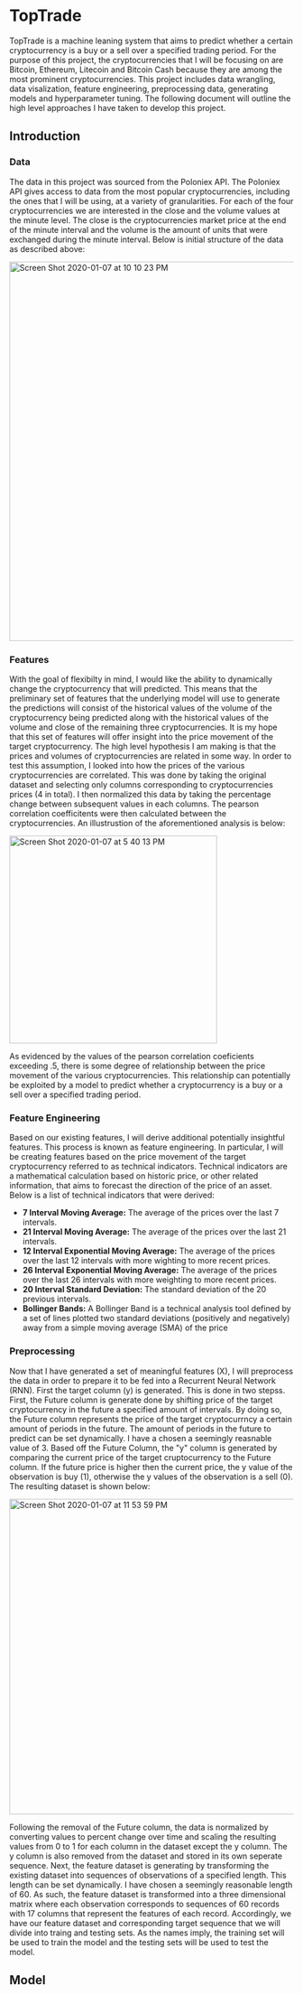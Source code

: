# TopTrade

TopTrade is a machine leaning system that aims to predict whether a certain cryptocurrency is a buy or a sell over a specified trading period. For the purpose of this project, the cryptocurrencies that I will be focusing on are Bitcoin, Ethereum, Litecoin and Bitcoin Cash because they are among the most prominent cryptocurrencies. This project includes data wrangling, data visalization, feature engineering, preprocessing data, generating models and hyperparameter tuning. The following document will outline the high level approaches I have taken to develop this project. 

## Introduction
### Data
The data in this project was sourced from the Poloniex API. The Poloniex API gives access to data from the most popular cryptocurrencies, including the ones that I will be using, at a variety of granularities. For each of the four cryptocurrencies we are interested in the close and the volume values at the minute level. The close is the cryptocurrencies market price at the end of the minute interval and the volume is the amount of units that were exchanged during the minute interval. Below is initial structure of the data as described above: 

<img width="672" alt="Screen Shot 2020-01-07 at 10 10 23 PM" src="https://user-images.githubusercontent.com/34798787/71947517-1f1e6900-319b-11ea-960d-d607dd76753b.png">

### Features 
With the goal of flexibilty in mind, I would like the ability to dynamically change the cryptocurrency that will predicted. This means that the preliminary set of features that the underlying model will use to generate the predictions will consist of the historical values of the volume of the cryptocurrency being predicted along with the historical values of the volume and close of the remaining three cryptocurrencies. It is my hope that this set of features will offer insight into the price movement of the target cryptocurrency. The high level hypothesis I am making is that the prices and volumes of cryptocurrencies are related in some way. In order to test this assumption, I looked into how the prices of the various cryptocurrencies are correlated. This was done by taking the original dataset and selecting only columns corresponding to cryptocurrencies prices (4 in total). I then normalized this data by taking the percentage change between subsequent values in each columns. The pearson correlation coefficitents were then calculated between the cryptocurrencies. An illustrustion of the aforementioned analysis is below: 

<img width="368" alt="Screen Shot 2020-01-07 at 5 40 13 PM" src="https://user-images.githubusercontent.com/34798787/71948527-47f42d80-319e-11ea-82f5-9a3725bb2551.png">

As evidenced by the values of the pearson correlation coeficients exceeding .5, there is some degree of relationship between the price movement of the various cryptocurrencies. This relationship can potentially be exploited by a model to predict whether a cryptocurrency is a buy or a sell over a specified trading period. 

### Feature Engineering
Based on our existing features, I will derive additional potentially insightful features. This process is known as feature engineering. In particular, I will be creating features based on the price movement of the target cryptocurrency referred to as technical indicators. Technical indicators are a mathematical calculation based on historic price, or other related information, that aims to forecast the direction of the price of an asset. Below is a list of technical indicators that were derived: 

- **7 Interval Moving Average:** The average of the prices over the last 7 intervals.
- **21 Interval Moving Average:** The average of the prices over the last 21 intervals.
- **12 Interval Exponential Moving Average:** The average of the prices over the last 12 intervals with more wighting to more recent prices. 
- **26 Interval Exponential Moving Average:** The average of the prices over the last 26 intervals with more weighting to more recent prices. 
- **20 Interval Standard Deviation:** The standard deviation of the 20 previous intervals. 
- **Bollinger Bands:** A Bollinger Band is a technical analysis tool defined by a set of lines plotted two standard deviations (positively and negatively) away from a simple moving average (SMA) of the price

### Preprocessing 
Now that I have generated a set of meaningful features (X), I will preprocess the data in order to prepare it to be fed into a Recurrent Neural Network (RNN). First the target column (y) is generated. This is done in two stepss. First, the Future column is generate done by shifting price of the target cryptocurrency in the future a specified amount of intervals. By doing so, the Future column represents the price of the target cryptocurrncy a certain amount of periods in the future. The amount of periods in the future to predict can be set dynamically. I have a chosen a seemingly reasnable value of 3. Based off the Future Column, the "y" column is generated by comparing the current price of the target cruptocurrency to the Future column. If the future price is higher then the current price, the y value of the observation is buy (1), otherwise the y values of the observation is a sell (0). The resulting dataset is shown below: 

<img width="559" alt="Screen Shot 2020-01-07 at 11 53 59 PM" src="https://user-images.githubusercontent.com/34798787/71951426-03ba5a80-31a9-11ea-9f2d-aa33cb9cdd70.png">

Following the removal of the Future column, the data is normalized by converting values to percent change over time and scaling the resulting values from 0 to 1 for each column in the dataset except the y column. The y column is also removed from the dataset and stored in its own seperate sequence. Next, the feature dataset is generating by transforming the existing dataset into sequences of observations of a specified length. This length can be set dynamically. I have chosen a seemingly reasonable length of 60. As such, the feature dataset is transformed into a three dimensional matrix where each observation corresponds to sequences of 60 records with 17 columns that represent the features of each record. Accordingly, we have our feature dataset and corresponding target sequence that we will divide into traing and testing sets. As the names imply, the training set will be used to train the model and the testing sets will be used to test the model. 

## Model 

 

